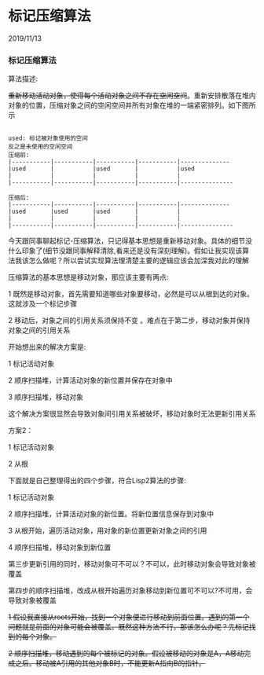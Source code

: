 # 标记压缩算法

2019/11/13

### 标记压缩算法

算法描述:

~~重新移动活动对象，使得每个活动对象之间不存在空闲空间~~。重新安排散落在堆内对象的位置，压缩对象之间的空闲空间并所有对象在堆的一端紧密排列。如下图所示

~~~

used: 标记被对象使用的空间
反之是未使用的空闲空间
压缩前:
|-----------|-----------|-----------|-----------|--------------
|used		|			|used		|			|used
|	     	|			|			|			|
|-----------|-----------|-----------|-----------|---------------

压缩后:
|-----------|-----------|-----------|-----------|--------------
|used		|used		|used		|			|
|	     	|			|			|			|
|-----------|-----------|-----------|-----------|---------------
~~~

今天跟同事聊起标记-压缩算法，只记得基本思想是重新移动对象。具体的细节没什么印象了(细节没跟同事解释清除,看来还是没有深刻理解)。假如让我实现该算法我该怎么做呢？所以尝试实现算法理清楚主要的逻辑应该会加深我对此的理解

压缩算法的基本思想是移动对象，那应该主要有两点: 

1 既然是移动对象，首先需要知道哪些对象要移动，必然是可以从根到达的对象。这就涉及一个标记步骤

2 移动后，对象之间的引用关系须保持不变 。难点在于第二步，移动对象并保持对象之间的引用关系

开始想出来的解决方案是:

1 标记活动对象

2 顺序扫描堆，计算活动对象的新位置并保存在对象中

3 顺序扫描堆，移动对象

这个解决方案很显然会导致对象间引用关系被破坏，移动对象时无法更新引用关系



方案2：

1 标记活动对象

2 从根

下面就是自己整理得出的四个步骤，符合Lisp2算法的步骤:

1 标记活动对象

2 顺序扫描堆，计算活动对象的新位置。将新位置信息保存到对象中

3 从根开始，遍历活动对象，用对象的新位置更新对象之间的引用

4 顺序扫描堆，移动对象到新位置

第三步更新引用的同时，移动对象可不可以？不可以，此时移动对象会导致对象被覆盖

第四步的顺序扫描堆，改成从根开始遍历对象移动到新位置可不可以?不可用，会导致对象被覆盖

~~1 假设我直接从roots开始，找到一个对象便进行移动到前面位置。遇到的第一个问题就是前面的对象可能会被覆盖。既然这种方法不行，那该怎么办呢？先标记找到的每个对象。~~

~~2  顺序扫描堆，移动遇到的每个被标记的对象。假设被移动的对象是A，A移动完成之后。移动被A引用的其他对象B时，不能更新A指向B的指针。~~

